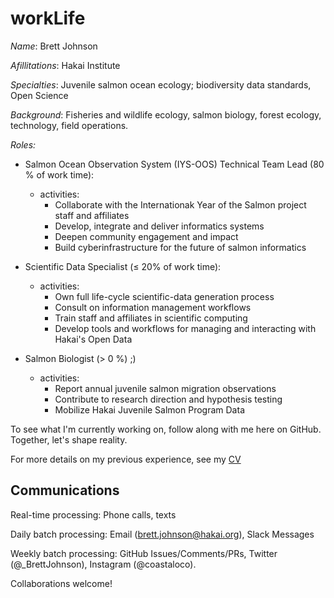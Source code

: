 # workLife

*Name*:  Brett Johnson

*Afillitations*: Hakai Institute

*Specialties*: Juvenile salmon ocean ecology; biodiversity data standards, Open Science   

*Background*: Fisheries and wildlife ecology, salmon biology, forest ecology, technology, field operations.

*Roles:* 

* Salmon Ocean Observation System (IYS-OOS) Technical Team Lead (80 % of work time):
  + activities:
    - Collaborate with the Internationak Year of the Salmon project staff and affiliates
    - Develop, integrate and deliver informatics systems
    - Deepen community engagement and impact
    - Build cyberinfrastructure for the future of salmon informatics
    

* Scientific Data Specialist (≤ 20% of work time):
  + activities: 
    - Own full life-cycle scientific-data generation process
    - Consult on information management workflows
    - Train staff and affiliates in scientific computing
    - Develop tools and workflows for managing and interacting with Hakai's Open Data

* Salmon Biologist (> 0 %) ;)
  + activities:
    - Report annual juvenile salmon migration observations
    - Contribute to research direction and hypothesis testing
    - Mobilize Hakai Juvenile Salmon Program Data
    

To see what I'm currently working on, follow along with me here on GitHub. Together, let's shape reality.

For more details on my previous experience, see my [CV](https://github.com/Br-Johnson/CV/blob/master/cv.pdf)

## Communications

Real-time processing: Phone calls, texts

Daily batch processing: Email (brett.johnson@hakai.org), Slack Messages

Weekly batch processing: GitHub Issues/Comments/PRs, Twitter (@_BrettJohnson), Instagram (@coastaloco).

Collaborations welcome!

